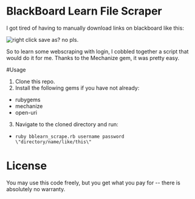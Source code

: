 # BlackBoard Learn File Scraper

I got tired of having to manually download links on blackboard like this:

![right click save as? no pls](http://i.imgur.com/4YOlQSS.png).

So to learn some webscraping with login, I cobbled together a script that would do it for me.
Thanks to the Mechanize gem, it was pretty easy.


#Usage
1. Clone this repo.
2. Install the following gems if you have not already:
  - rubygems
  - mechanize
  - open-uri
3. Navigate to the cloned directory and run:
  - `ruby bblearn_scrape.rb username password \"directory/name/like/this\"`



# License
You may use this code freely, but you get what you pay for -- there is absolutely no warranty.
